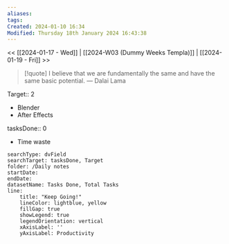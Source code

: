 ```yaml
---
aliases: 
tags: 
Created: 2024-01-10 16:34
Modified: Thursday 18th January 2024 16:43:38
---
```


<< [[2024-01-17 - Wed]] | [[2024-W03 (Dummy Weeks Templa)]] | [[2024-01-19 - Fri]] >>

> [!quote] I believe that we are fundamentally the same and have the same basic potential.
> — Dalai Lama


Target:: 2
- Blender
- After Effects

tasksDone:: 0
- Time waste


```tracker
searchType: dvField
searchTarget: tasksDone, Target
folder: /Daily notes 
startDate:
endDate:
datasetName: Tasks Done, Total Tasks
line:
    title: "Keep Going!"
    lineColor: lightblue, yellow
    fillGap: true
    showLegend: true
    legendOrientation: vertical
    xAxisLabel: ''
    yAxisLabel: Productivity
```

